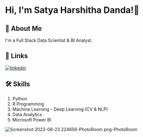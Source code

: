 
# Hi, I'm Satya Harshitha Danda!👋

## 🚀 About Me
I'm a Full Stack Data Scientist & BI Analyst.

## 🔗 Links
[![linkedin](https://img.shields.io/badge/linkedin-0A66C2?style=for-the-badge&logo=linkedin&logoColor=white)](https://www.linkedin.com/in/satya-harshitha-danda/)

## 🛠 Skills
1. Python
2. R Programming
3. Machine Learning - Deep Learning (CV & NLP)
4. Data Analytics
5. Microsoft Power BI

![Screenshot 2023-08-23 224656-PhotoRoom png-PhotoRoom](https://github.com/SatyaHarshithaDanda/SatyaHarshithaDanda/assets/101806746/dd6a62c3-e6ea-4383-97d4-18ff3f3ca713)
